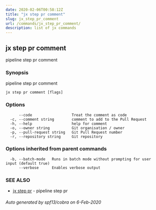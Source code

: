 ```yaml
---
date: 2020-02-06T00:58:12Z
title: "jx step pr comment"
slug: jx_step_pr_comment
url: /commands/jx_step_pr_comment/
description: list of jx commands
---
```

## jx step pr comment

pipeline step pr comment

### Synopsis

pipeline step pr comment

```
jx step pr comment [flags]
```

### Options

```
      --code                  Treat the comment as code
  -c, --comment string        comment to add to the Pull Request
  -h, --help                  help for comment
  -o, --owner string          Git organisation / owner
  -p, --pull-request string   Git Pull Request number
  -r, --repository string     Git repository
```

### Options inherited from parent commands

```
  -b, --batch-mode   Runs in batch mode without prompting for user input (default true)
      --verbose      Enables verbose output
```

### SEE ALSO

* [jx step pr](/commands/jx_step_pr/)	 - pipeline step pr

###### Auto generated by spf13/cobra on 6-Feb-2020
